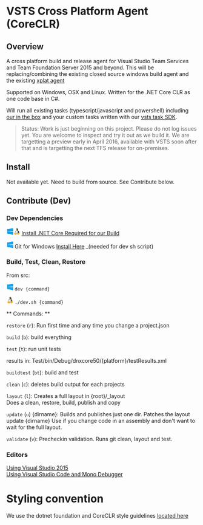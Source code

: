 # VSTS Cross Platform Agent (CoreCLR)

## Overview

A cross platform build and release agent for Visual Studio Team Services and Team Foundation Server 2015 and beyond.  This will be replacing/combining the existing closed source windows build agent and the existing [xplat agent](https://github.com/Microsoft/vso-agent)

Supported on Windows, OSX and Linux.  Written for the .NET Core CLR as one code base in C#.

Will run all existing tasks (typescript/javascript and powershell) including [our in the box](https://github.com/Microsoft/vso-agent-tasks) and your custom tasks written with our [vsts task SDK](https://github.com/Microsoft/vsts-task-lib). 

> Status:  Work is just beginning on this project.  Please do not log issues yet.  You are welcome to inspect and try it out as we build it.  We are targetting a preview early in April 2016, available with VSTS soon after that and is targetting the next TFS release for on-premises.


## Install

Not available yet.  Need to build from source.  See Contribute below.

## Contribute (Dev)

### Dev Dependencies

![Win](docs/win_sm.png)![*nix](docs/linux_sm.png) [Install .NET Core Required for our Build](docs/dev/netcore.md)

![Win](docs/win_sm.png) Git for Windows [Install Here](https://git-scm.com/downloads) _(needed for dev sh script)

### Build, Test, Clean, Restore 

From src:

![Win](docs/win_sm.png) `dev {command}`  

![*nix](docs/linux_sm.png) `./dev.sh {command}`
  
** Commands: **

`restore` (`r`): Run first time and any time you change a project.json  

`build` (`b`):   build everything  

`test` (`t`):    run unit tests
        
  results in: 
  Test/bin/Debug/dnxcore50/{platform}/testResults.xml

`buildtest` (`bt`): build and test

`clean` (`c`):   deletes build output for each projects
 
`layout` (`l`): Creates a full layout in {root}/_layout  
   Does a clean, restore, build, publish and copy

`update` (`u`) {dirname}: Builds and publishes just one dir.  Patches the layout
   update {dirname}
   Use if you change code in an assembly and don't want to wait for the full layout.

`validate` (`v`): Precheckin validation.  Runs git clean, layout and test.

### Editors

[Using Visual Studio 2015](docs/dev/vs.md)  
[Using Visual Studio Code and Mono Debugger](docs/dev/code.md)  

# Styling convention

We use the dotnet foundation and CoreCLR style guidelines [located here](
https://github.com/dotnet/corefx/blob/master/Documentation/coding-guidelines/coding-style.md)
